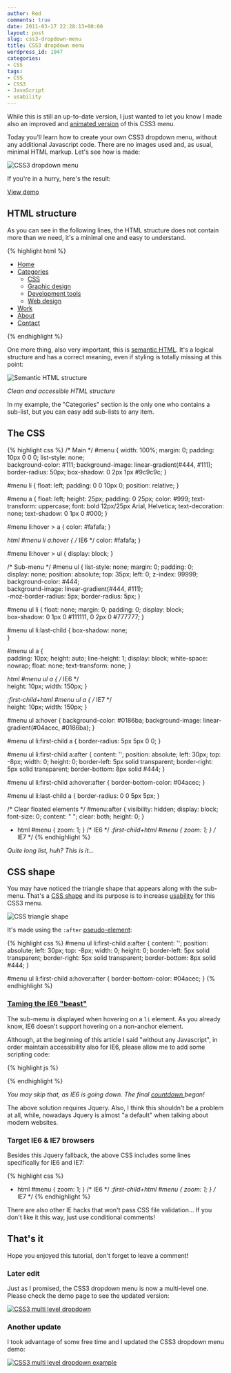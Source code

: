 ```yaml
---
author: Red
comments: true
date: 2011-03-17 22:28:13+00:00
layout: post
slug: css3-dropdown-menu
title: CSS3 dropdown menu
wordpress_id: 1947
categories:
- CSS
tags:
- CSS
- CSS3
- JavaScript
- usability
---
```


While this is still an up-to-date version, I just wanted to let you know I made also an improved and [animated version](http://www.red-team-design.com/css3-animated-dropdown-menu) of this CSS3 menu.

Today you'll learn how to create your own CSS3 dropdown menu, without any additional Javascript code. There are no images used and, as usual, minimal HTML markup. Let's see how is made:

![CSS3 dropdown menu](http://www.red-team-design.com/wp-content/uploads/2011/03/css-menu.png)
<!-- more -->

If you're in a hurry, here's the result:

[View demo](http://www.red-team-design.com/wp-content/uploads/2011/03/css3-dropdown-menu-demo.html)

## HTML structure

As you can see in the following lines, the HTML structure does not contain more than we need, it's a minimal one and easy to understand.
    
{% highlight html %}
<ul id="menu">
    <li><a href="#">Home</a></li>
    <li>
        <a href="#">Categories</a>
        <ul>
            <li><a href="#">CSS</a></li>
            <li><a href="#">Graphic design</a></li>
            <li><a href="#">Development tools</a></li>
            <li><a href="#">Web design</a></li>
        </ul>
    </li>
    <li><a href="#">Work</a></li>
    <li><a href="#">About</a></li>
    <li><a href="#">Contact</a></li>
</ul>
{% endhighlight %} 

One more thing, also very important, this is [semantic HTML](http://en.wikipedia.org/wiki/Semantic_HTML). It's a logical structure and has a correct meaning, even if styling is totally missing at this point:

![Semantic HTML structure](http://www.red-team-design.com/wp-content/uploads/2011/03/html-semantic-menu-structure.png)

_Clean and accessible HTML structure_

In my example, the "Categories" section is the only one who contains a sub-list, but you can easy add sub-lists to any item.

## The CSS

{% highlight css %}
/* Main */
#menu {
    width: 100%;
    margin: 0;
    padding: 10px 0 0 0;
    list-style: none;  
    background-color: #111;
    background-image: linear-gradient(#444, #111);
    border-radius: 50px;
    box-shadow: 0 2px 1px #9c9c9c;
}

#menu li {
    float: left;
    padding: 0 0 10px 0;
    position: relative;
}

#menu a {
    float: left;
    height: 25px;
    padding: 0 25px;
    color: #999;
    text-transform: uppercase;
    font: bold 12px/25px Arial, Helvetica;
    text-decoration: none;
    text-shadow: 0 1px 0 #000;
}

#menu li:hover > a {
    color: #fafafa;
}

*html #menu li a:hover { /* IE6 */
    color: #fafafa;
}

#menu li:hover > ul {
    display: block;
}

/* Sub-menu */
#menu ul {
    list-style: none;
    margin: 0;
    padding: 0;    
    display: none;
    position: absolute;
    top: 35px;
    left: 0;
    z-index: 99999;    
    background-color: #444;   
    background-image: linear-gradient(#444, #111);    
    -moz-border-radius: 5px;
    border-radius: 5px;
}

#menu ul li {
    float: none;
    margin: 0;
    padding: 0;
    display: block;  
    box-shadow: 0 1px 0 #111111, 
                0 2px 0 #777777;
}

#menu ul li:last-child { 
    box-shadow: none;    
}

#menu ul a {    
    padding: 10px;
    height: auto;
    line-height: 1;
    display: block;
    white-space: nowrap;
    float: none;
    text-transform: none;
}

*html #menu ul a { /* IE6 */   
    height: 10px;
    width: 150px;
}

*:first-child+html #menu ul a { /* IE7 */    
    height: 10px;
    width: 150px;
}

#menu ul a:hover {
    background-color: #0186ba;
    background-image: linear-gradient(#04acec, #0186ba);
}

#menu ul li:first-child a {
    border-radius: 5px 5px 0 0;
}

#menu ul li:first-child a:after {
    content: '';
    position: absolute;
    left: 30px;
    top: -8px;
    width: 0;
    height: 0;
    border-left: 5px solid transparent;
    border-right: 5px solid transparent;
    border-bottom: 8px solid #444;
}

#menu ul li:first-child a:hover:after {
    border-bottom-color: #04acec; 
}

#menu ul li:last-child a {
    border-radius: 0 0 5px 5px;
}

/* Clear floated elements */
#menu:after {
    visibility: hidden;
    display: block;
    font-size: 0;
    content: " ";
    clear: both;
    height: 0;
}

* html #menu             { zoom: 1; } /* IE6 */
*:first-child+html #menu { zoom: 1; } /* IE7 */
{% endhighlight %}

_Quite long list, huh? This is it..._

## CSS shape

You may have noticed the triangle shape that appears along with the sub-menu. That's a [CSS shape](http://css-tricks.com/examples/ShapesOfCSS/) and its purpose is to increase [usability](http://www.useit.com/) for this CSS3 menu.

![CSS triangle shape](http://www.red-team-design.com/wp-content/uploads/2011/03/css-triangle-shape.png)

It's made using the `:after` [pseudo-element](http://www.w3.org/TR/CSS2/selector.html#pseudo-elements):

{% highlight css %}
#menu ul li:first-child a:after {
    content: '';
    position: absolute;
    left: 30px;
    top: -8px;
    width: 0;
    height: 0;
    border-left: 5px solid transparent;
    border-right: 5px solid transparent;
    border-bottom: 8px solid #444;
}

#menu ul li:first-child a:hover:after {
    border-bottom-color: #04acec; 
}
{% endhighlight %}

### [Taming the IE6 "beast"](http://sixrevisions.com/web-development/definitive-guide-to-taming-the-ie6-beast/)

The sub-menu is displayed when hovering on a `li` element. As you already know, IE6 doesn't support hovering on a non-anchor element. 

Although, at the beginning of this article I said "without any Javascript", in order maintain accessibility also for IE6, please allow me to add some scripting code:

{% highlight js %}
<script type="text/javascript" src="http://code.jquery.com/jquery-latest.min.js"></script>
<script type="text/javascript">
    $(function() {
      if ($.browser.msie && $.browser.version.substr(0,1)<7)
      {
        $('li').has('ul').mouseover(function(){
            $(this).children('ul').show();
            }).mouseout(function(){
            $(this).children('ul').hide();
            })
      }
    });        
</script>

{% endhighlight %}

_You may skip that, as IE6 is going down. The final [countdown ](http://ie6countdown.com/)began!_

The above solution requires Jquery. Also, I think this shouldn't be a problem at all, while, nowadays Jquery is almost "a default" when talking about modern websites.

### Target IE6 & IE7 browsers

Besides this Jquery fallback, the above CSS includes some lines specifically for IE6 and IE7:

{% highlight css %}
* html #menu             { zoom: 1; } /* IE6 */
*:first-child+html #menu { zoom: 1; } /* IE7 */
{% endhighlight %}  

There are also other IE hacks that won't pass CSS file validation... If you don't like it this way, just use conditional comments!

## That's it

Hope you enjoyed this tutorial, don't forget to leave a comment!

### Later edit

Just as I promised, the CSS3 dropdown menu is now a multi-level one. Please check the demo page to see the updated version:

[![CSS3 multi level dropdown](http://www.red-team-design.com/wp-content/uploads/2011/03/css3-multi-level-dropdown-menu.png)](http://www.red-team-design.com/wp-content/uploads/2011/03/css3-dropdown-menu-demo.html)

### Another update

I took advantage of some free time and I updated the CSS3 dropdown menu demo:

[![CSS3 multi level dropdown example](http://www.red-team-design.com/wp-content/uploads/2011/03/css3-multi-level-dropdown-menu-2.png)](http://www.red-team-design.com/wp-content/uploads/2011/03/css3-dropdown-menu-demo.html)